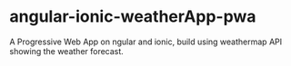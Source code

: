 # angular-ionic-weatherApp-pwa
A Progressive Web App on ngular and ionic, build using weathermap API showing the weather forecast.

